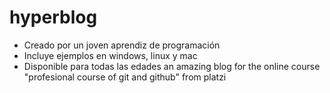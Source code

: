 # hyperblog
* Creado por un joven aprendiz de programación
* Incluye ejemplos en windows, linux y mac
* Disponible para todas las edades
an amazing blog for the online course "profesional course of git and github" from platzi

